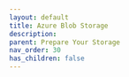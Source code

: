 ```yaml
---
layout: default
title: Azure Blob Storage
description:
parent: Prepare Your Storage
nav_order: 30
has_children: false
---
```

